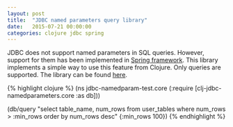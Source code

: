 ```yaml
---
layout: post
title:  "JDBC named parameters query library"
date:   2015-07-21 00:00:00
categories: clojure jdbc spring 
---
```


JDBC does not support named parameters in SQL queries. However, support for them has been implemented in [Spring framework][spring]. This library implements a simple way to use this feature from Clojure. Only queries are supported. The library can be found [here][github].

{% highlight clojure %}
(ns jdbc-namedparam-test.core
  (:require [clj-jdbc-namedparameters.core :as db]))

(db/query "select table_name, num_rows from user_tables
           where num_rows > :min_rows
           order by num_rows desc"
          {:min_rows 100})
{% endhighlight %}

[spring]:      http://docs.spring.io/spring/docs/current/javadoc-api/org/springframework/jdbc/core/namedparam/NamedParameterJdbcTemplate.html
[github]:      https://github.com/turkia/clj-jdbc-namedparameters
